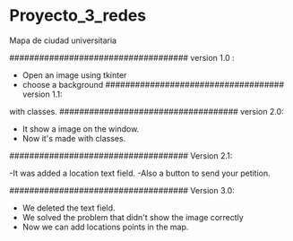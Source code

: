 # Proyecto_3_redes
Mapa de ciudad universitaria

####################################
version 1.0 :

- Open an image using tkinter
- choose a background
####################################
version 1.1:

with classes.
####################################
version 2.0:

- It show a image on the window.
- Now it's made with classes.

####################################
Version 2.1:

-It was added a location text field.
-Also a button to send your petition.

####################################
Version 3.0:

- We deleted the text field.
- We solved the problem that didn't show the image correctly
- Now we can add locations points in the map. 
